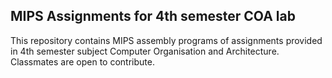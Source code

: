## MIPS Assignments for 4th semester COA lab
This repository contains MIPS assembly programs of assignments provided in 4th semester subject Computer Organisation and Architecture. Classmates are open to contribute.
